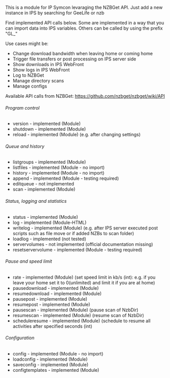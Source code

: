 This is a module for IP Symcon levaraging the NZBGet API.
Just add a new instance in IPS by searching for GeeLife or nzb

Find implemented API calls below.
Some are implemented in a way that you can import data into IPS variables. Others can be called by using the prefix "GL_"

Use cases might be:
 - Change download bandwidth when leaving home or coming home
 - Trigger file transfers or post processing on IPS server side
 - Show downloads in IPS WebFront
 - Show logs in IPS WebFront
 - Log to NZBGet
 - Manage directory scans
 - Manage configs

Available API calls from NZBGet:
https://github.com/nzbget/nzbget/wiki/API
###### Program control
- version                             - implemented (Module)
- shutdown                            - implemented (Module)
- reload                              - implemented (Module) (e.g. after changing settings)

###### Queue and history
- listgroups                          - implemented (Module)
- listfiles                           - implemented (Module - no import)
- history                             - implemented (Module - no import)
- append                              - implemented (Module - testing required)
- editqueue                           - not implemented
- scan                                - implemented (Module)

###### Status, logging and statistics
- status                             - implemented  (Module)
- log                                - implemented  (Module-HTML)
- writelog                           - implemented  (Module) (e.g. after IPS server executed post scripts such as file move or if added NZBs to scan folder)
- loadlog                            - implemented  (not tested)
- servervolumes                      - not implemented (official documentation missing)
- resetservervolume                  - implemented (Module - testing required)

###### Pause and speed limit
- rate                               - implemented (Module) (set speed limit in kb/s (int): e.g. if you leave your home set it to 0(unlimited) and limit it if you are at home)
- pausedownload                      - implemented (Module)
- resumedownload                     - implemented (Module)
- pausepost                          - implemented (Module)
- resumepost                         - implemented (Module)
- pausescan                          - implemented (Module) (pause scan of NzbDir)
- resumescan                         - implemented (Module) (resume scan of NzbDir)
- scheduleresume                     - implemented (Module) (schedule to resume all activities after specified seconds (int)

###### Configuration
- config                             - implemented (Module - no import)
- loadconfig                         - implemented (Module)
- saveconfig                         - implemented (Module)
- configtemplates                    - implemented (Module)